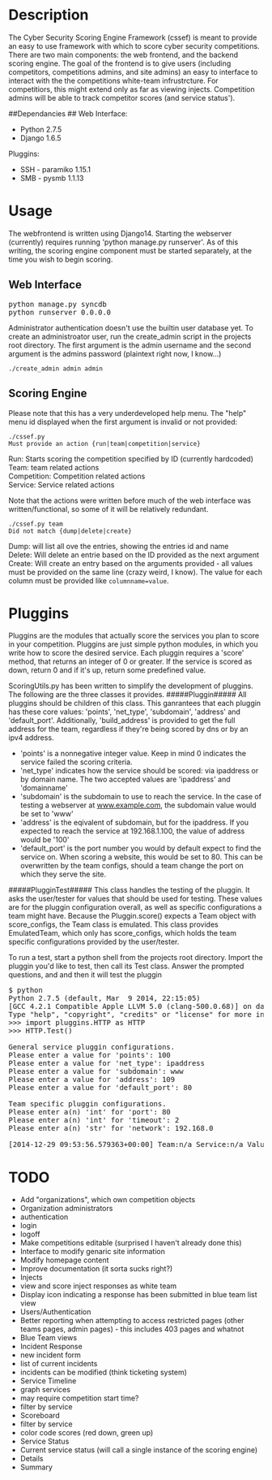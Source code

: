 # Description #
The Cyber Security Scoring Engine Framework (cssef) is meant to provide an easy to use framework with which to score cyber security competitions. There are two main components: the web frontend, and the backend scoring engine. The goal of the frontend is to give users (including competitors, competitions admins, and site admins) an easy to interface to interact with the the competitions white-team infrustrcture. For competitiors, this might extend only as far as viewing injects. Competition admins will be able to track competitor scores (and service status').

##Dependancies ##
Web Interface:
* Python 2.7.5
* Django 1.6.5

Pluggins:
* SSH - paramiko 1.15.1
* SMB - pysmb 1.1.13

# Usage #
The webfrontend is written using Django14. Starting the webserver (currently) requires running 'python manage.py runserver'. As of this writing, the scoring engine component must be started separately, at the time you wish to begin scoring.

## Web Interface ##
<pre></code>python manage.py syncdb
python runserver 0.0.0.0</code></pre>

Administrator authentication doesn't use the builtin user database yet. To create an administroator user, run the create_admin script in the projects root directory. The first argument is the admin username and the second argument is the admins password (plaintext right now, I know...)
<pre><code>./create_admin admin admin</code></pre>

## Scoring Engine ##
Please note that this has a very underdeveloped help menu.
The "help" menu id displayed when the first argument is invalid or not provided:
<pre><code>./cssef.py
Must provide an action {run|team|competition|service}</code></pre>
Run: Starts scoring the competition specified by ID (currently hardcoded)<br>
Team: team related actions<br>
Competition: Competition related actions<br>
Service: Service related actions<br>

Note that the actions were written before much of the web interface was written/functional, so some of it will be relatively redundant.

<pre><code>./cssef.py team
Did not match {dump|delete|create}</code></pre>
Dump: will list all ove the entries, showing the entries id and name<br>
Delete: Will delete an entrie based on the ID provided as the next argument<br>
Create: Will create an entry based on the arguments provided - all values must be provided on the same line (crazy weird, I know). The value for each column must be provided like <code>columnname=value</code>.

# Pluggins #
Pluggins are the modules that actually score the services you plan to score in your competition. Pluggins are just simple python modules, in which you write how to score the desired service. Each pluggin requires a 'score' method, that returns an integer of 0 or greater. If the service is scored as down, return 0 and if it's up, return some predefined value.

ScoringUtils.py has been written to simplify the development of pluggins. The following are the three classes it provides.
#####Pluggin#####
All pluggins should be children of this class. This ganrantees that each pluggin has these core values: 'points', 'net_type', 'subdomain', 'address' and 'default_port'. Additionally, 'build_address' is provided to get the full address for the team, regardless if they're being scored by dns or by an ipv4 address.
* 'points' is a nonnegative integer value. Keep in mind 0 indicates the service failed the scoring criteria.
* 'net_type' indicates how the service should be scored: via ipaddress or by domain name. The two accepted values are 'ipaddress' and 'domainname'
* 'subdomain' is the subdomain to use to reach the service. In the case of testing a webserver at www.example.com, the subdomain value would be set to 'www'
* 'address' is the eqivalent of subdomain, but for the ipaddress. If you expected to reach the service at 192.168.1.100, the value of address would be '100'
* 'default_port' is the port number you would by default expect to find the service on. When scoring a website, this would be set to 80. This can be overwritten by the team configs, should a team change the port on which they serve the site.

#####PlugginTest#####
This class handles the testing of the pluggin. It asks the user/tester for values that should be used for testing. These values are for the pluggin configuration overall, as well as specific configurations a team might have. Because the Pluggin.score() expects a Team object with score_configs, the Team class is emulated. This class provides EmulatedTeam, which only has score_configs, which holds the team specific configurations provided by the user/tester.

To run a test, start a python shell from the projects root directory. Import the pluggin you'd like to test, then call its Test class. Answer the prompted questions, and and then it will test the pluggin

<pre></code>$ python
Python 2.7.5 (default, Mar  9 2014, 22:15:05) 
[GCC 4.2.1 Compatible Apple LLVM 5.0 (clang-500.0.68)] on darwin
Type "help", "copyright", "credits" or "license" for more information.
>>> import pluggins.HTTP as HTTP
>>> HTTP.Test()

General service pluggin configurations.
Please enter a value for 'points': 100
Please enter a value for 'net_type': ipaddress
Please enter a value for 'subdomain': www
Please enter a value for 'address': 109
Please enter a value for 'default_port': 80

Team specific pluggin configurations.
Please enter a(n) 'int' for 'port': 80
Please enter a(n) 'int' for 'timeout': 2
Please enter a(n) 'str' for 'network': 192.168.0

[2014-12-29 09:53:56.579363+00:00] Team:n/a Service:n/a Value:100 Messages:
</code></pre>

# TODO #
* Add "organizations", which own competition objects
* Organization administrators
 * authentication
 * login
 * logoff
* Make competitions editable (surprised I haven't already done this)
* Interface to modify genaric site information
 * Modify homepage content
* Improve documentation (it sorta sucks right?)
* Injects
 * view and score inject responses as white team
 * Display icon indicating a response has been submitted in blue team list view
* Users/Authentication
 * Better reporting when attempting to access restricted pages (other teams pages, admin pages) - this includes 403 pages and whatnot
* Blue Team views
 * Incident Response
  * new incident form
  * list of current incidents
  * incidents can be modified (think ticketing system)
 * Service Timeline
  * graph services
  * may require competition start time?
  * filter by service
 * Scoreboard
  * filter by service
  * color code scores (red down, green up)
 * Service Status
  * Current service status (will call a single instance of the scoring engine)
 * Details
 * Summary
